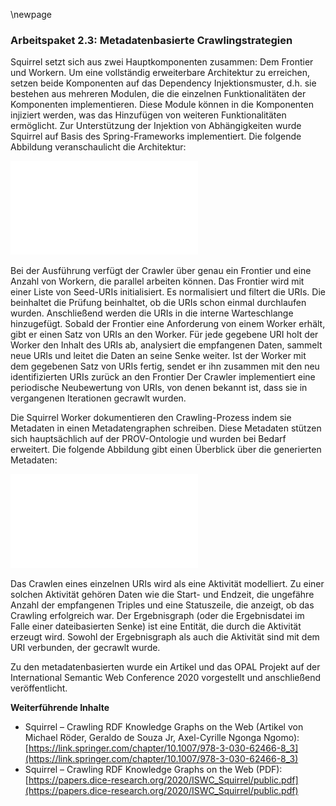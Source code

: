 \newpage

### Arbeitspaket 2.3: Metadatenbasierte Crawlingstrategien

Squirrel setzt sich aus zwei Hauptkomponenten zusammen: Dem Frontier und Workern. Um eine vollständig erweiterbare Architektur zu erreichen, setzen beide Komponenten auf das Dependency Injektionsmuster, d.h. sie bestehen aus mehreren Modulen, die die einzelnen Funktionalitäten der Komponenten implementieren. Diese Module können in die Komponenten injiziert werden, was das Hinzufügen von weiteren Funktionalitäten ermöglicht. Zur Unterstützung der Injektion von Abhängigkeiten wurde Squirrel auf Basis des Spring-Frameworks implementiert. Die folgende Abbildung veranschaulicht die Architektur:

![](../Medien/AP2-2-Squirrel-Architektur.pdf)

Bei der Ausführung verfügt der Crawler über genau ein Frontier und eine Anzahl von Workern, die parallel arbeiten können. Das Frontier wird mit einer Liste von Seed-URIs initialisiert. Es normalisiert und filtert die URIs. Die beinhaltet die Prüfung beinhaltet, ob die URIs schon einmal durchlaufen wurden. Anschließend werden die URIs in die interne Warteschlange hinzugefügt. Sobald der Frontier eine Anforderung von einem Worker erhält, gibt er einen Satz von URIs an den Worker. Für jede gegebene URI holt der Worker den Inhalt des URIs ab, analysiert die empfangenen Daten, sammelt neue URIs und leitet die Daten an seine Senke weiter. Ist der Worker mit dem gegebenen Satz von URIs fertig, sendet er ihn zusammen mit den neu identifizierten URIs zurück an den Frontier Der Crawler implementiert eine periodische Neubewertung von URIs, von denen bekannt ist, dass sie in vergangenen Iterationen gecrawlt wurden.

Die Squirrel Worker dokumentieren den Crawling-Prozess indem sie Metadaten in einen Metadatengraphen schreiben. Diese Metadaten stützen sich hauptsächlich auf der PROV-Ontologie und wurden bei Bedarf erweitert. Die folgende Abbildung gibt einen Überblick über die generierten Metadaten:

![](../Medien/AP2-2-Squirrel-Aktivitaet.pdf)

Das Crawlen eines einzelnen URIs wird als eine Aktivität modelliert. Zu einer solchen Aktivität gehören Daten wie die Start- und Endzeit, die ungefähre Anzahl der empfangenen Triples und eine Statuszeile, die anzeigt, ob das Crawling erfolgreich war. Der Ergebnisgraph (oder die Ergebnisdatei im Falle einer dateibasierten Senke) ist eine Entität, die durch die Aktivität erzeugt wird. Sowohl der Ergebnisgraph als auch die Aktivität sind mit dem URI verbunden, der gecrawlt wurde.

Zu den metadatenbasierten wurde ein Artikel und das OPAL Projekt auf der International Semantic Web Conference 2020 vorgestellt und anschließend veröffentlicht.


**Weiterführende Inhalte**

* Squirrel – Crawling RDF Knowledge Graphs on the Web (Artikel von Michael Röder, Geraldo de Souza Jr, Axel-Cyrille Ngonga Ngomo): [https://link.springer.com/chapter/10.1007/978-3-030-62466-8_3](https://link.springer.com/chapter/10.1007/978-3-030-62466-8_3)
* Squirrel – Crawling RDF Knowledge Graphs on the Web (PDF): [https://papers.dice-research.org/2020/ISWC_Squirrel/public.pdf](https://papers.dice-research.org/2020/ISWC_Squirrel/public.pdf)
